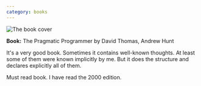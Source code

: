 ```yaml
---
category: books
---
```


![The book cover](https://images-na.ssl-images-amazon.com/images/I/41as+WafrFL._SX258_BO1,204,203,200_.jpg)

**Book:** The Pragmatic Programmer by David Thomas, Andrew Hunt

It's a very good book. Sometimes it contains well-known thoughts. At least some
of them were known implicitly by me. But it does the structure and declares
explicitly all of them.

Must read book. I have read the 2000 edition.
